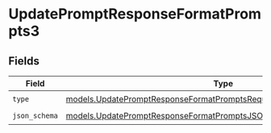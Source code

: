 # UpdatePromptResponseFormatPrompts3


## Fields

| Field                                                                                                                                                | Type                                                                                                                                                 | Required                                                                                                                                             | Description                                                                                                                                          |
| ---------------------------------------------------------------------------------------------------------------------------------------------------- | ---------------------------------------------------------------------------------------------------------------------------------------------------- | ---------------------------------------------------------------------------------------------------------------------------------------------------- | ---------------------------------------------------------------------------------------------------------------------------------------------------- |
| `type`                                                                                                                                               | [models.UpdatePromptResponseFormatPromptsRequestRequestBodyPrompt3Type](../models/updatepromptresponseformatpromptsrequestrequestbodyprompt3type.md) | :heavy_check_mark:                                                                                                                                   | N/A                                                                                                                                                  |
| `json_schema`                                                                                                                                        | [models.UpdatePromptResponseFormatPromptsJSONSchema](../models/updatepromptresponseformatpromptsjsonschema.md)                                       | :heavy_check_mark:                                                                                                                                   | N/A                                                                                                                                                  |